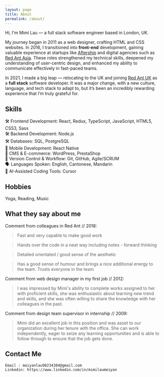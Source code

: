 ```yaml
---
layout: page
title: About
permalink: /about/
---
```

Hi, I'm Mimi Lau — a full stack software engineer based in London, UK.

My journey began in 2011 as a web designer, crafting HTML and CSS websites. In 2016, I transitioned into <b>front-end</b> development, gaining valuable experience at startups like [Aftership](https://www.aftership.com) and digital agencies such as [Red Ant Asia](https://asia.redant.com). These roles strengthened my technical skills, deepened my understanding of user-centric design, and enhanced my ability to communicate effectively in fast-paced teams.

In 2021, I made a big leap — relocating to the UK and joining [Red Ant UK](https://www.redant.com/) as a <b>full stack</b> software developer. It was a major change, with a new culture, language, and tech stack to adapt to, but it’s been an incredibly rewarding experience that I’m truly grateful for.

## Skills

🛠️ Frontend Development: React, Redux, TypeScript, JavaScript, HTML5, CSS3, Sass<br/>
🛠️ Backend Development: Node.js<br/>
🛠️ Databases: SQL, PostgreSQL<br/>
📱 Mobile Development: React Native<br/>
🧩 CMS & E-commerce: WordPress, PrestaShop<br/>
🔁 Version Control & Workflow: Git, GitHub, Agile/SCRUM<br/>
🗣️ Languages Spoken: English, Cantonese, Mandarin<br/>
🤖 AI-Assisted Coding Tools: Cursor<br/>

## Hobbies

Yoga, Reading, Music

## What they say about me

Comment from colleagues in Red Ant // 2018:

> Fast and very capable to make good work

> Hands over the code in a neat way including notes - forward thinking

> Detailed orientated / good sense of the aesthetic

> Has a good sense of humour and brings a nice additional energy to the team. Trusts everyone in the team

Comment from web design manager in my first job // 2012:

> I was impressed by Mimi's ability to complete works assigned to her with proficient skills, she was enthusiastic about learning new trend and skills, and she was often willing to share the knowledge with her colleagues in the past.

Comment from design team supervisor in internship // 2009:

> Mimi did an excellent job in this position and was asset to our organization during her tenure with the office. She can work independently, eager to seize any learning opportunities and is able to follow through to ensure that the job gets done.

## Contact Me
```
Email : meiyanlau98234304@gmail.com
Linkedin: https://www.linkedin.com/in/mimilaumeiyan
```
